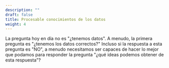```yaml
---
description: ""
draft: false
title: Procesable conocimientos de los datos
weight: 4
---
```


La pregunta hoy en día no es "¿tenemos datos". A menudo, la primera pregunta es "¿tenemos los datos correctos?" Incluso si la respuesta a esta pregunta es "NO", a menudo necesitamos ser capaces de hacer lo mejor que podamos para responder la pregunta "¿qué ideas podemos obtener de esta respuesta"?

